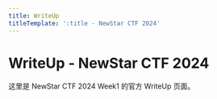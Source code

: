 ```yaml
---
title: WriteUp
titleTemplate: ':title - NewStar CTF 2024'
---
```


# WriteUp - NewStar CTF 2024

这里是 NewStar CTF 2024 Week1 的官方 WriteUp 页面。
